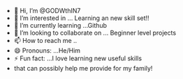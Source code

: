 - 👋 Hi, I’m @GODWthIN7
- 👀 I’m interested in ... Learning an new skill set!!
- 🌱 I’m currently learning ...Github
- 💞️ I’m looking to collaborate on ... Beginner level projects
- 📫 How to reach me ..
- 😄 Pronouns: ...He/Him
- ⚡ Fun fact: ...I love learning new useful skills
- that can possibly help me provide for my family!

<!---
GODWthIN7/GODWthIN7 is a ✨ special ✨ repository because its `README.md` (this file) appears on your GitHub profile.
You can click the Preview link to take a look at your changes.
--->
